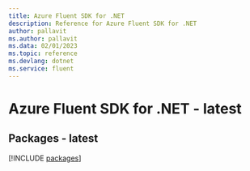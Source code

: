 ```yaml
---
title: Azure Fluent SDK for .NET
description: Reference for Azure Fluent SDK for .NET
author: pallavit
ms.author: pallavit
ms.data: 02/01/2023
ms.topic: reference
ms.devlang: dotnet
ms.service: fluent
---
```

# Azure Fluent SDK for .NET - latest
## Packages - latest
[!INCLUDE [packages](fluent-index.md)]